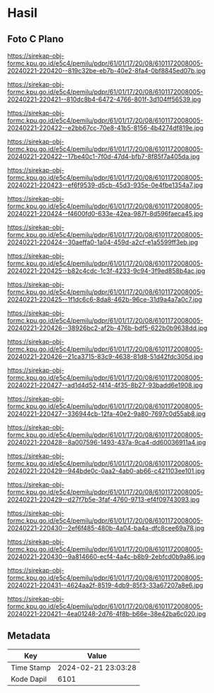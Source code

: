 # Hasil

## Foto C Plano

https://sirekap-obj-formc.kpu.go.id/e5c4/pemilu/pdpr/61/01/17/20/08/6101172008005-20240221-220420--819c32be-eb7b-40e2-8fa4-0bf8845ed07b.jpg

https://sirekap-obj-formc.kpu.go.id/e5c4/pemilu/pdpr/61/01/17/20/08/6101172008005-20240221-220421--810dc8b4-6472-4766-801f-3d104ff56539.jpg

https://sirekap-obj-formc.kpu.go.id/e5c4/pemilu/pdpr/61/01/17/20/08/6101172008005-20240221-220422--e2bb67cc-70e8-41b5-8156-4b4274df819e.jpg

https://sirekap-obj-formc.kpu.go.id/e5c4/pemilu/pdpr/61/01/17/20/08/6101172008005-20240221-220422--17be40c1-7f0d-47d4-bfb7-8f85f7a405da.jpg

https://sirekap-obj-formc.kpu.go.id/e5c4/pemilu/pdpr/61/01/17/20/08/6101172008005-20240221-220423--ef6f9539-d5cb-45d3-935e-0e4fbe1354a7.jpg

https://sirekap-obj-formc.kpu.go.id/e5c4/pemilu/pdpr/61/01/17/20/08/6101172008005-20240221-220424--f4600fd0-633e-42ea-987f-8d596faeca45.jpg

https://sirekap-obj-formc.kpu.go.id/e5c4/pemilu/pdpr/61/01/17/20/08/6101172008005-20240221-220424--30aeffa0-1a04-459d-a2cf-e1a5599ff3eb.jpg

https://sirekap-obj-formc.kpu.go.id/e5c4/pemilu/pdpr/61/01/17/20/08/6101172008005-20240221-220425--b82c4cdc-1c3f-4233-9c94-3f9ed858b4ac.jpg

https://sirekap-obj-formc.kpu.go.id/e5c4/pemilu/pdpr/61/01/17/20/08/6101172008005-20240221-220425--1f1dc6c6-8da8-462b-96ce-31d9a4a7a0c7.jpg

https://sirekap-obj-formc.kpu.go.id/e5c4/pemilu/pdpr/61/01/17/20/08/6101172008005-20240221-220426--38926bc2-af2b-476b-bdf5-622b0b9638dd.jpg

https://sirekap-obj-formc.kpu.go.id/e5c4/pemilu/pdpr/61/01/17/20/08/6101172008005-20240221-220426--21ca3715-83c9-4638-81d8-51d42fdc305d.jpg

https://sirekap-obj-formc.kpu.go.id/e5c4/pemilu/pdpr/61/01/17/20/08/6101172008005-20240221-220427--ad1d4d52-f414-4f35-8b27-93badd6e1908.jpg

https://sirekap-obj-formc.kpu.go.id/e5c4/pemilu/pdpr/61/01/17/20/08/6101172008005-20240221-220427--336944cb-12fa-40e2-9a80-7697c0d55ab8.jpg

https://sirekap-obj-formc.kpu.go.id/e5c4/pemilu/pdpr/61/01/17/20/08/6101172008005-20240221-220428--8a007596-1493-437a-9ca4-dd60036911a4.jpg

https://sirekap-obj-formc.kpu.go.id/e5c4/pemilu/pdpr/61/01/17/20/08/6101172008005-20240221-220429--944bde0c-0aa2-4ab0-ab66-c421103ee101.jpg

https://sirekap-obj-formc.kpu.go.id/e5c4/pemilu/pdpr/61/01/17/20/08/6101172008005-20240221-220429--d27f7b5e-3faf-4760-9713-ef4f09743093.jpg

https://sirekap-obj-formc.kpu.go.id/e5c4/pemilu/pdpr/61/01/17/20/08/6101172008005-20240221-220430--2ef6f485-480b-4a04-ba4a-dfc8cee69a78.jpg

https://sirekap-obj-formc.kpu.go.id/e5c4/pemilu/pdpr/61/01/17/20/08/6101172008005-20240221-220430--9a814660-ecf4-4a4c-b8b9-2ebfcd0b9a86.jpg

https://sirekap-obj-formc.kpu.go.id/e5c4/pemilu/pdpr/61/01/17/20/08/6101172008005-20240221-220431--4624aa2f-8519-4db9-85f3-33a67207a8e6.jpg

https://sirekap-obj-formc.kpu.go.id/e5c4/pemilu/pdpr/61/01/17/20/08/6101172008005-20240221-220421--4ea01248-2d76-4f8b-b66e-38e42ba6c020.jpg


## Metadata

| Key        | Value               |
| ---------- | ------------------- |
| Time Stamp | 2024-02-21 23:03:28 |
| Kode Dapil | 6101                |



